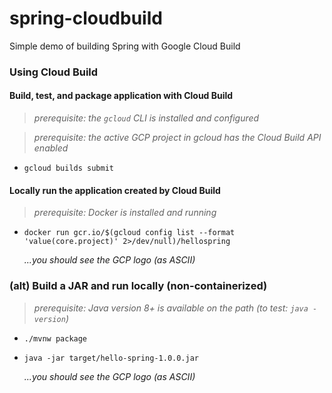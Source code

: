 # spring-cloudbuild
Simple demo of building Spring with Google Cloud Build

### Using Cloud Build
#### Build, test, and package application with Cloud Build
> _prerequisite: the `gcloud` CLI is installed and configured_

> _prerequisite: the active GCP project in gcloud has the Cloud Build API enabled_

* `gcloud builds submit`

#### Locally run the application created by Cloud Build
> _prerequisite: Docker is installed and running_

* `docker run gcr.io/$(gcloud config list --format 'value(core.project)' 2>/dev/null)/hellospring`

  _...you should see the GCP logo (as ASCII)_

### (alt) Build a JAR and run locally (non-containerized)
> _prerequisite: Java version 8+ is available on the path (to test: `java -version`)_

* `./mvnw package`
* `java -jar target/hello-spring-1.0.0.jar`

  _...you should see the GCP logo (as ASCII)_
